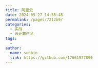 ```yaml
---
title: 阿里云
date: 2024-05-27 14:58:48
permalink: /pages/7212b9/
categories:
  - 实战
  - 云计算产品
tags:
  - 
author: 
  name: sunbin
  link: https://github.com/17661977890
---
```

